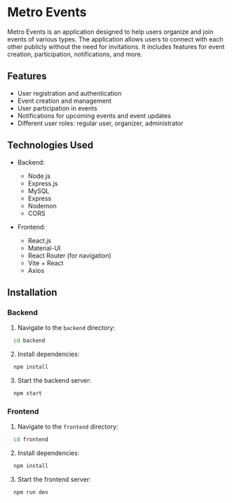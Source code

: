 # Metro Events

Metro Events is an application designed to help users organize and join events of various types. The application allows users to connect with each other publicly without the need for invitations. It includes features for event creation, participation, notifications, and more.

## Features

- User registration and authentication
- Event creation and management
- User participation in events
- Notifications for upcoming events and event updates
- Different user roles: regular user, organizer, administrator

## Technologies Used

- Backend:
  - Node.js
  - Express.js
  - MySQL 
  - Express
  - Nodemon
  - CORS

- Frontend:
  - React.js
  - Material-UI 
  - React Router (for navigation)
  - Vite + React
  - Axios

## Installation

### Backend

1. Navigate to the `backend` directory:
```bash
  cd backend
```

2. Install dependencies:
```bash
  npm install
```

3. Start the backend server:
```bash
  npm start
```
### Frontend

1. Navigate to the `frontend` directory:
```bash
  cd frontend
```
2. Install dependencies:
```bash
  npm install
```
3. Start the frontend server:
```bash
  npm run dev
```
